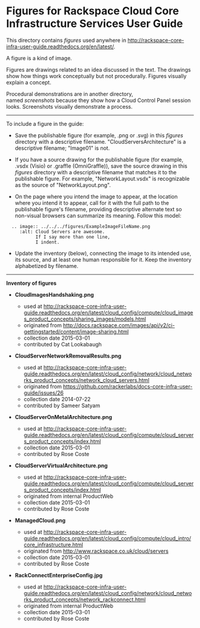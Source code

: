 Figures for Rackspace Cloud Core Infrastructure Services User Guide
===================================================================
This directory contains *figures* used anywhere in 
http://rackspace-core-infra-user-guide.readthedocs.org/en/latest/. 

A figure is a kind of image.

Figures are drawings related to an idea discussed 
in the text. The drawings show how things work conceptually but 
not procedurally. Figures visually explain a concept.

Procedural demonstrations are in another directory,  
named *screenshots* because they show how a Cloud Control Panel 
session looks. Screenshots visually demonstrate a process.

----
To include a figure in the guide:

* Save the publishable figure (for example, .png or .svg) 
  in this *figures* directory 
  with a descriptive filename. "CloudServersArchitecture" 
  is a descriptive filename; "Image01" is not.
  
* If you have a source drawing for the publishable figure 
  (for example, .vsdx (Visio) or .graffle (OmniGraffle)), 
  save the source drawing 
  in this *figures* directory 
  with a descriptive filename that matches it to the 
  publishable figure.
  For example, "NetworkLayout.vsdx" is recognizable as the source 
  of "NetworkLayout.png". 
  
* On the page where you intend the image to appear, 
  at the location where you intend it to appear, 
  call for it with the full path to the publishable figure's filename, 
  providing descriptive alternate text 
  so non-visual browsers can summarize its meaning. 
  Follow this model:

```
  .. image:: ../../../figures/ExampleImageFileName.png
     :alt: Cloud Servers are awesome.
           If I say more than one line, 
           I indent.
```

* Update the inventory (below), connecting the image to 
  its intended use, its source, and at least one human 
  responsible for it. 
  Keep the inventory alphabetized by filename.

----
**Inventory of figures**

* **CloudImagesHandshaking.png**
  * used at http://rackspace-core-infra-user-guide.readthedocs.org/en/latest/cloud_config/compute/cloud_images_product_concepts/sharing_images/models.html
  * originated from http://docs.rackspace.com/images/api/v2/ci-gettingstarted/content/image-sharing.html 
  * collection date 2015-03-01
  * contributed by Cat Lookabaugh

* **CloudServerNetworkRemovalResults.png**
  * used at http://rackspace-core-infra-user-guide.readthedocs.org/en/latest/cloud_config/network/cloud_networks_product_concepts/network_cloud_servers.html
  * originated from https://github.com/rackerlabs/docs-core-infra-user-guide/issues/26 
  * collection date 2014-07-22
  * contributed by Sameer Satyam
  
* **CloudServerOnMetalArchitecture.png**
  * used at http://rackspace-core-infra-user-guide.readthedocs.org/en/latest/cloud_config/compute/cloud_servers_product_concepts/index.html
  * collection date 2015-03-01
  * contributed by Rose Coste

* **CloudServerVirtualArchitecture.png**
  * used at http://rackspace-core-infra-user-guide.readthedocs.org/en/latest/cloud_config/compute/cloud_servers_product_concepts/index.html
  * originated from internal ProductWeb
  * collection date 2015-03-01
  * contributed by Rose Coste
  
* **ManagedCloud.png**
  * used at http://rackspace-core-infra-user-guide.readthedocs.org/en/latest/cloud_config/compute/cloud_intro/core_infrastructure.html
  * originated from http://www.rackspace.co.uk/cloud/servers
  * collection date 2015-03-01
  * contributed by Rose Coste

* **RackConnectEnterpriseConfig.jpg**
  * used at http://rackspace-core-infra-user-guide.readthedocs.org/en/latest/cloud_config/network/cloud_networks_product_concepts/network_rackconnect.html
  * originated from internal ProductWeb
  * collection date 2015-03-01
  * contributed by Rose Coste
  
  
